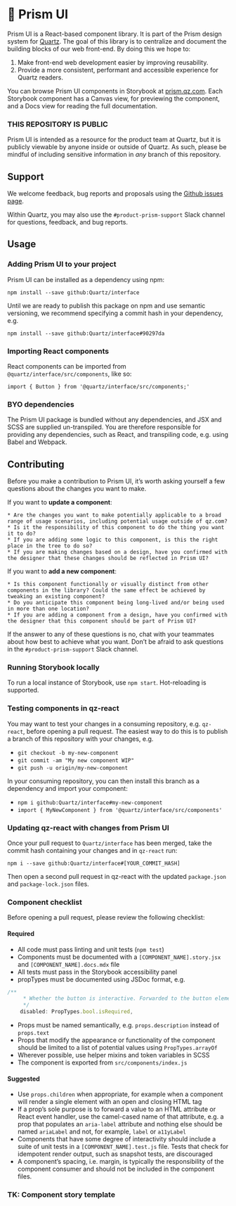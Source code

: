 # 🌈 Prism UI

Prism UI is a React-based component library. It is part of the Prism design system for [Quartz](https://qz.com/). The goal of this library is to centralize and document the building blocks of our web front-end. By doing this we hope to:

1. Make front-end web development easier by improving reusability.
2. Provide a more consistent, performant and accessible experience for Quartz readers.

You can browse Prism UI components in Storybook at [prism.qz.com](https://prism.qz.com). Each Storybook component has a Canvas view, for previewing the component, and a Docs view for reading the full documentation.

### THIS REPOSITORY IS PUBLIC

Prism UI is intended as a resource for the product team at Quartz, but it is publicly viewable by anyone inside or outside of Quartz. As such, please be mindful of including sensitive information in _any_ branch of this repository.

## Support

We welcome feedback, bug reports and proposals using the [Github issues page](https://github.com/Quartz/interface/issues).

Within Quartz, you may also use the `#product-prism-support` Slack channel for questions, feedback, and bug reports.

## Usage

### Adding Prism UI to your project

Prism UI can be installed as a dependency using npm:

`npm install --save github:Quartz/interface`

Until we are ready to publish this package on npm and use semantic versioning, we recommend specifying a commit hash in your dependency, e.g.

`npm install --save github:Quartz/interface#90297da`

### Importing React components

React components can be imported from `@quartz/interface/src/components`, like so:

`import { Button } from '@quartz/interface/src/components;'`

### BYO dependencies

The Prism UI package is bundled without any dependencies, and JSX and SCSS are supplied un-transpiled. You are therefore responsible for providing any dependencies, such as React, and transpiling code, e.g. using Babel and Webpack.

## Contributing
Before you make a contribution to Prism UI, it’s worth asking yourself a few questions about the changes you want to make.

If you want to **update a component**:

	* Are the changes you want to make potentially applicable to a broad range of usage scenarios, including potential usage outside of qz.com?
	* Is it the responsibility of this component to do the thing you want it to do?
	* If you are adding some logic to this component, is this the right place in the tree to do so?
	* If you are making changes based on a design, have you confirmed with the designer that these changes should be reflected in Prism UI?

If you want to **add a new component**:

	* Is this component functionally or visually distinct from other components in the library? Could the same effect be achieved by tweaking an existing component?
	* Do you anticipate this component being long-lived and/or being used in more than one location?
	* If you are adding a component from a design, have you confirmed with the designer that this component should be part of Prism UI?

If the answer to any of these questions is no, chat with your teammates about how best to achieve what you want. Don’t be afraid to ask questions in the `#product-prism-support` Slack channel.

### Running Storybook locally

To run a local instance of Storybook, use `npm start`. Hot-reloading is supported.

### Testing components in qz-react

You may want to test your changes in a consuming repository, e.g. `qz-react`, before opening a pull request. The easiest way to do this is to publish a branch of this repository with your changes, e.g.

* `git checkout -b my-new-component`
* `git commit -am "My new component WIP"`
* `git push -u origin/my-new-component`

In your consuming repository, you can then install this branch as a dependency and import your component:

* `npm i github:Quartz/interface#my-new-component`
* `import { MyNewComponent } from '@quartz/interface/src/components' `

### Updating qz-react with changes from Prism UI

Once your pull request to `Quartz/interface` has been merged, take the commit hash containing your changes and in `qz-react` run:

`npm i --save github:Quartz/interface#[YOUR_COMMIT_HASH]`

Then open a second pull request in qz-react with the updated `package.json` and `package-lock.json` files.

### Component checklist

Before opening a pull request, please review the following checklist:

#### Required

* All code must pass linting and unit tests (`npm test`)
* Components must be documented with a `[COMPONENT_NAME].story.jsx` and `[COMPONENT_NAME].docs.mdx` file
* All tests must pass in the Storybook accessibility panel
* propTypes must be documented using JSDoc format, e.g.
```js
/**
	 * Whether the button is interactive. Forwarded to the button element.
	 */
	disabled: PropTypes.bool.isRequired,
```
* Props must be named semantically, e.g. `props.description` instead of `props.text`
* Props that modify the appearance or functionality of the component should be limited to a list of potential values using `PropTypes.arrayOf`
* Wherever possible, use helper mixins and token variables in SCSS
* The component is exported from `src/components/index.js`

#### Suggested

* Use `props.children` when appropriate, for example when a component will render a single element with an open and closing HTML tag
* If a prop’s sole purpose is to forward a value to an HTML attribute or React event handler, use the camel-cased name of that attribute, e.g. a prop that populates an `aria-label` attribute and nothing else should be named `ariaLabel` and not, for example, `label` or `a11yLabel`
* Components that have some degree of interactivity should include a suite of unit tests in a `[COMPONENT_NAME].test.js` file. Tests that check for idempotent render output, such as snapshot tests, are discouraged
* A component’s spacing, i.e. margin, is typically the responsibility of the component consumer and should not be included in the component files.

### TK: Component story template
